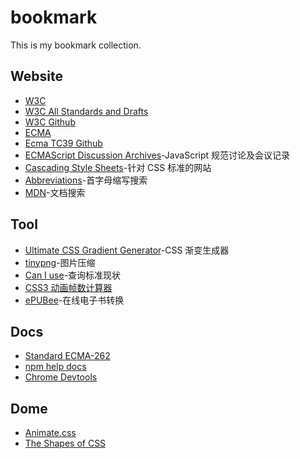 # bookmark
This is my bookmark collection.

## Website
- [W3C][url-site-w3c]
- [W3C All Standards and Drafts][url-site-w3c-search]
- [W3C Github][url-site-w3c-github]
- [ECMA][url-site-ecma]
- [Ecma TC39 Github][url-site-tc39-github]
- [ECMAScript Discussion Archives][url-site-ecmascript-discussion]-JavaScript 规范讨论及会议记录
- [Cascading Style Sheets][url-site-css]-针对 CSS 标准的网站
- [Abbreviations][url-site-abbreviations]-首字母缩写搜索
- [MDN][url-site-mdn]-文档搜索

## Tool
- [Ultimate CSS Gradient Generator][url-tool-css-gradient-generator]-CSS 渐变生成器
- [tinypng][url-tool-tinypng]-图片压缩
- [Can I use][url-tool-caniuse]-查询标准现状
- [CSS3 动画帧数计算器][url-tool-css3-keyframes-calculator]
- [ePUBee][url-tool-epubee]-在线电子书转换

## Docs
- [Standard ECMA-262][url-docs-ecma-262]
- [npm help docs][url-docs-npm]
- [Chrome Devtools][url-docs-chrome-devtools]

## Dome
- [Animate.css][url-demo-animate]
- [The Shapes of CSS][url-demo-shapes-css]






<!-- Official Website -->
[url-site-w3c]:https://www.w3.org/
[url-site-w3c-search]:https://www.w3.org/TR/
[url-site-w3c-github]:https://github.com/w3c
[url-site-ecma]:https://www.ecma-international.org/default.htm
[url-site-tc39-github]:https://github.com/tc39
[url-site-ecmascript-discussion]:https://esdiscuss.org/
[url-site-css]:https://www.w3.org/Style/CSS/#specs
[url-site-abbreviations]:https://www.abbreviations.com/
[url-site-mdn]:https://developer.mozilla.org/en-US/

<!-- Tool -->
[url-tool-css-gradient-generator]:http://www.colorzilla.com/gradient-editor/
[url-tool-tinypng]:https://tinypng.com/
[url-tool-caniuse]:https://caniuse.com/
[url-tool-css3-keyframes-calculator]:http://tid.tenpay.com/labs/css3_keyframes_calculator.html
[url-tool-epubee]:http://cn.epubee.com/

<!-- Docs -->
[url-docs-ecma-262]:https://www.ecma-international.org/publications/standards/Ecma-262.htm
[url-docs-npm]:https://docs.npmjs.com/
[url-docs-chrome-devtools]:https://developers.google.com/web/tools/chrome-devtools/

<!-- Dome -->
[url-demo-animate]:https://daneden.github.io/animate.css/
[url-demo-shapes-css]:https://css-tricks.com/the-shapes-of-css/